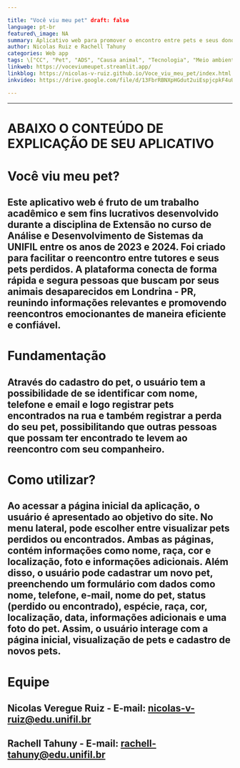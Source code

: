 ```yaml
---

title: "Você viu meu pet" draft: false
language: pt-br 
featured\_image: NA
summary: Aplicativo web para promover o encontro entre pets e seus donos
author: Nicolas Ruiz e Rachell Tahuny
categories: Web app
tags: \["CC", "Pet", "ADS", "Causa animal", "Tecnologia", "Meio ambiente"\] 
linkweb: https://voceviumeupet.streamlit.app/
linkblog: https://nicolas-v-ruiz.github.io/Voce_viu_meu_pet/index.html 
inkvideo: https://drive.google.com/file/d/13FbrRBNXpHGdut2uiEspjcpkF4uU2OAS/view

---
```


---

# ABAIXO O CONTEÚDO DE EXPLICAÇÃO DE SEU APLICATIVO

# Você viu meu pet?

## Este aplicativo web é fruto de um trabalho acadêmico e sem fins lucrativos desenvolvido durante a disciplina de Extensão no curso de Análise e Desenvolvimento de Sistemas da UNIFIL entre os anos de 2023 e 2024. Foi criado para facilitar o reencontro entre tutores e seus pets perdidos. A plataforma conecta de forma rápida e segura pessoas que buscam por seus animais desaparecidos em Londrina - PR, reunindo informações relevantes e promovendo reencontros emocionantes de maneira eficiente e confiável.

# Fundamentação

## Através do cadastro do pet, o usuário tem a possibilidade de se identificar com nome, telefone e email e logo registrar pets encontrados na rua e também registrar a perda do seu pet, possibilitando que outras pessoas que possam ter encontrado te levem ao reencontro com seu companheiro.

# Como utilizar?

## Ao acessar a página inicial da aplicação, o usuário é apresentado ao objetivo do site. No menu lateral, pode escolher entre visualizar pets perdidos ou encontrados. Ambas as páginas, contém informações como nome, raça, cor e localização, foto e informações adicionais. Além disso, o usuário pode cadastrar um novo pet, preenchendo um formulário com dados como nome, telefone, e-mail, nome do pet, status (perdido ou encontrado), espécie, raça, cor, localização, data, informações adicionais e uma foto do pet. Assim, o usuário interage com a página inicial, visualização de pets e cadastro de novos pets.

# Equipe

## Nicolas Veregue Ruiz - E-mail: nicolas-v-ruiz@edu.unifil.br
## Rachell Tahuny - E-mail: rachell-tahuny@edu.unifil.br
